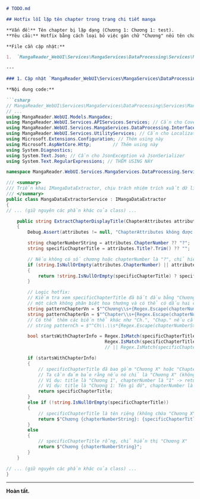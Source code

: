 ```markdown
# TODO.md

## Hotfix lỗi lặp tên chapter trong trang chi tiết manga

**Vấn đề:** Tên chapter bị lặp dạng (Chương 1: Chương 1: test).
**Yêu cầu:** Hotfix bằng cách loại bỏ việc gán chữ "Chương" nếu tên chapter đã có sẵn.

**File cần cập nhật:**

1.  `MangaReader_WebUI\Services\MangaServices\DataProcessing\Services\MangaDataExtractorService.cs`

---

### 1. Cập nhật `MangaReader_WebUI\Services\MangaServices\DataProcessing\Services\MangaDataExtractorService.cs`

**Nội dung code:**

```csharp
// MangaReader_WebUI\Services\MangaServices\DataProcessing\Services\MangaDataExtractorService.cs
// ...
using MangaReader.WebUI.Models.Mangadex;
using MangaReader.WebUI.Services.APIServices.Services; // Cần cho CoverApiService static helper
using MangaReader.WebUI.Services.MangaServices.DataProcessing.Interfaces;
using MangaReader.WebUI.Services.UtilityServices; // Cần cho LocalizationService
using Microsoft.Extensions.Configuration; // Thêm using này
using Microsoft.AspNetCore.Http;        // Thêm using này
using System.Diagnostics;
using System.Text.Json; // Cần cho JsonException và JsonSerializer
using System.Text.RegularExpressions; // THÊM USING NÀY

namespace MangaReader.WebUI.Services.MangaServices.DataProcessing.Services;

/// <summary>
/// Triển khai IMangaDataExtractor, chịu trách nhiệm trích xuất dữ liệu cụ thể từ Model MangaDex.
/// </summary>
public class MangaDataExtractorService : IMangaDataExtractor
{
// ... (giữ nguyên các phần khác của class) ...

    public string ExtractChapterDisplayTitle(ChapterAttributes attributes)
    {
        Debug.Assert(attributes != null, "ChapterAttributes không được null khi trích xuất Display Title.");

        string chapterNumberString = attributes.ChapterNumber ?? "?"; 
        string specificChapterTitle = attributes.Title?.Trim() ?? "";

        // Nếu không có số chương hoặc chapterNumber là "?", chỉ hiển thị title (nếu có), hoặc "Oneshot"
        if (string.IsNullOrEmpty(attributes.ChapterNumber) || attributes.ChapterNumber == "?")
        {
            return !string.IsNullOrEmpty(specificChapterTitle) ? specificChapterTitle : "Oneshot";
        }

        // Logic hotfix:
        // Kiểm tra xem specificChapterTitle đã bắt đầu bằng "Chương X" hoặc "Chapter X" (X là chapterNumberString)
        // một cách không phân biệt hoa thường và có thể có dấu hai chấm hoặc khoảng trắng theo sau.
        string patternChapterVn = $"^Chương\\s+{Regex.Escape(chapterNumberString)}([:\\s]|$)";
        string patternChapterEn = $"^Chapter\\s+{Regex.Escape(chapterNumberString)}([:\\s]|$)";
        // Có thể thêm các biến thể khác như "Ch.", "Chap." nếu cần
        // string patternCh = $"^Ch\\.\\s*{Regex.Escape(chapterNumberString)}([:\\s-]|$)";

        bool startsWithChapterInfo = Regex.IsMatch(specificChapterTitle, patternChapterVn, RegexOptions.IgnoreCase) ||
                                     Regex.IsMatch(specificChapterTitle, patternChapterEn, RegexOptions.IgnoreCase);
                                     // || Regex.IsMatch(specificChapterTitle, patternCh, RegexOptions.IgnoreCase)

        if (startsWithChapterInfo)
        {
            // specificChapterTitle đã bao gồm "Chương X" hoặc "Chapter X" rồi, dùng nó
            // Ta cần đảm bảo rằng nếu nó chỉ là "Chương X" (không có tên riêng) thì vẫn chuẩn
            // Ví dụ: title là "Chương 1", chapterNumber là "1" -> return "Chương 1"
            // Ví dụ: title là "Chương 1: Tên gì đó", chapterNumber là "1" -> return "Chương 1: Tên gì đó"
            return specificChapterTitle;
        }
        else if (!string.IsNullOrEmpty(specificChapterTitle))
        {
            // specificChapterTitle là tên riêng (không chứa "Chương X" ở đầu), ghép "Chương X: " vào
            return $"Chương {chapterNumberString}: {specificChapterTitle}";
        }
        else
        {
            // specificChapterTitle rỗng, chỉ hiển thị "Chương X"
            return $"Chương {chapterNumberString}";
        }
    }

// ... (giữ nguyên các phần khác của class) ...
}
```

---
**Hoàn tất.**